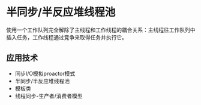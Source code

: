 # 半同步/半反应堆线程池

使用一个工作队列完全解除了主线程和工作线程的耦合关系：主线程往工作队列中插入任务，工作线程通过竞争来取得任务并执行它。

## 应用技术

* 同步I/O模拟proactor模式
* 半同步/半反应堆线程池
* 模板类
* 线程同步-生产者/消费者模型
